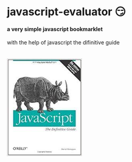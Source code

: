 # javascript-evaluator 😏                                          
#### a very simple javascript bookmarklet 
 
with the help of javascript the difinitive guide<br/><br/><br/>
![difinitive guide](download.jpg)
